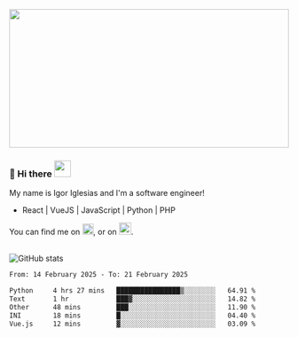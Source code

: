 <img src="https://c.tenor.com/KjVxfRrrncUAAAAd/matrix.gif" width="100%" height="250px">

### 🔭 Hi there <img src="https://raw.githubusercontent.com/MartinHeinz/MartinHeinz/master/wave.gif" width="30px">


My name is Igor Iglesias and I'm a software engineer!
<br>

<ul>
  <li> React | VueJS | JavaScript | Python | PHP </li>
</ul>
You can find me on <a href="https://twitter.com/IgorIglesias5"><img src="https://i.imgur.com/JLLlB5S.png" width="20px"></a>, or on <a href="https://www.linkedin.com/in/igor-iglesias-62478428/"><img src="https://i.imgur.com/PXyIkWx.png" width="22px"></a>.

<br>
<br>

![GitHub stats](https://github-readme-stats.vercel.app/api?username=igoiglesias&show_icons=true&count_private=true&theme=chartreuse-dark&hide_title=true)

<!--START_SECTION:waka-->

```txt
From: 14 February 2025 - To: 21 February 2025

Python     4 hrs 27 mins   ████████████████▒░░░░░░░░   64.91 %
Text       1 hr            ███▓░░░░░░░░░░░░░░░░░░░░░   14.82 %
Other      48 mins         ███░░░░░░░░░░░░░░░░░░░░░░   11.90 %
INI        18 mins         █░░░░░░░░░░░░░░░░░░░░░░░░   04.40 %
Vue.js     12 mins         ▓░░░░░░░░░░░░░░░░░░░░░░░░   03.09 %
```

<!--END_SECTION:waka-->
